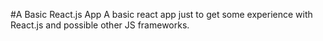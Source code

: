 #A Basic React.js App
A basic react app just to get some experience with React.js and possible other JS frameworks.
